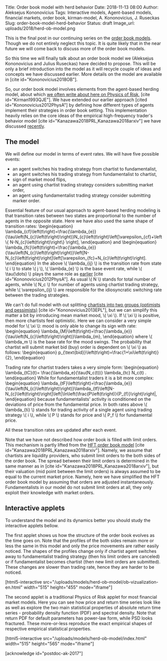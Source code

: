 Title: Order book model with herd behavior
Date: 2018-11-13 08:00
Author: Aleksejus Kononovicius
Tags: Interactive models, Agent-based models, financial markets, order book, kirman-model, A. Kononovicius, J. Ruseckas
Slug: order-book-model-herd-behavior
Status: draft
Image_url: uploads/2018/herd-ob-model.png

This is the final post in our continuing series on the [order book models](/tag/order-book/).
Though we do not entirely neglect this topic. It is quite likely that in the near
future we will come back to discuss more of the order book models.

So this time we will finally talk about an order book model we (Aleksejus
Kononovicius and Julius Ruseckas) have decided to propose. This will be only a
brief introduction into the model as it will recycle couple of ideas and
concepts we have discussed earlier. More details on the model are available
in [cite id="Kononovicius2018OB"].

So, our order book model involves elements from the agent-based herding model,
about which [we often write about here on Physics of Risk](/tag/kirman-model/),
[cite id="Kirman1993QJE"]. We have extended our earlier approach
[cited id="Kononovicius2012PhysA"] by defining how different types of agents
implement their strategies in order book setting. This implementation heavily
relies on the core ideas of the empirical high-frequency trader's behavior model
[cite id="Kanazawa2018PRL,Kanazawa2018arxiv"] we have discussed
[recently]({filename}/articles/2018/hft-order-book-model.md).<!--more-->

## The model

We will define our model in terms of event rates. We will have five possible
events:

* an agent switches his trading strategy from chartist to fundamentalist,
* an agent switches his trading strategy from fundamentalist to chartist,
* sign of market mood flips,
* an agent using chartist trading strategy considers submitting market order,
* an agent using fundamentalist trading strategy consider submitting marker order.

Essential feature of our usual approach to agent-based herding modeling is that
transition rates between two states are proportional to the number of agents in
the opposite state. Here we have also used the same shape of transition rates:
\begin{equation}
\lambda_{cf}\left(t\right)=\frac{\lambda_{e}}{\tau\left(N_{c}\left(t\right)\right)}N_{c}\left(t\right)\left[\varepsilon_{cf}+\left\\\{ N-N_{c}\left(t\right)\right\\\} \right],
\end{equation}
and
\begin{equation}
\lambda_{fc}\left(t\right)=\frac{\lambda_{e}}{\tau\left(N_{c}\left(t\right)\right)}\left[N-N_{c}\left(t\right)\right]\left[\varepsilon_{fc}+N_{c}\left(t\right)\right].
\end{equation}
In the above \\\( \lambda_{ij} \\\) is the transition rate from state \\\( i \\\)
to state \\\( j \\\), \\\( \lambda_{e} \\\) is the base event rate, while
\\\( \tau(\dots) \\\) plays the same role as
[earlier]({filename}/articles/2011/agent-based-herding-model-financial-markets.md)
[cite id="Kononovicius2012PhysA"]. As usual \\\( N \\\) stands for total number
of agents, while \\\( N_c \\\) for number of agents using chartist trading strategy,
while \\\( \varepsilon_{ij} \\\) are responsible for the idiosyncratic switching
rate between the trading strategies.

We can't do full model with out splitting
[chartists into two groups (optimists and pessimists)]({filename}/articles/2011/three-group-kirman-agent-based-model-for-financial-markets.md)
[cite id="Kononovicius2013EPL"], but we can simplify this matter a bit by introducing mean market
mood, \\\( \xi \\\). If \\\( \xi \\\) is positive, then more chartists feel
optimistic. Here we can consider a very simple model for \\\( \xi \\\): mood is
only able to change its sign with rate:
\begin{equation}
\lambda_{M}\left(t\right)=\frac{\lambda_{e}}{\tau\left(N_{c}\left(t\right)\right)}\lambda_{m},
\end{equation}
where \\\( \lambda_m \\\) is the base rate for the mood swings. The probability
that chartist will submit market bid (buy) order is dependent on \\\( \xi \\\)
as follows:
\begin{equation}
p_{\text{bid}}\left(t\right)=\frac{1+\xi\left(t\right)}{2},
\end{equation}

Trading rate for chartist traders takes a very simple form:
\begin{equation}
\lambda_{tC}(t)= \frac{\lambda_e}{\tau(N_c(t))} \lambda_{tc} N_c(t) .
\end{equation}
While for fundamentalist traders it is a bit more complex:
\begin{equation}
\lambda_{tF}\left(t\right)=\frac{\lambda_{e}}{\tau\left(N_{c}\left(t\right)\right)}\lambda_{tf}\left[N-N_{c}\left(t\right)\right]\left|\ln\left(\frac{P\left(t\right)}{P_{f}}\right)\right|,
\end{equation}
because fundamentalists' activity is conditioned on the deviations of price from
the fundamental price. In both rates above \\\( \lambda_{ti} \\\) stands for
trading activity of a single agent using trading strategy \\\( i \\\), while
\\\( P \\\) stands for price and \\\( P_f \\\) for fundamental price.

All these transition rates are updated after each event.

Note that we have not described how order book is filled with limit orders.
This mechanism is partly lifted from the
[HFT order book model]({filename}/articles/2018/hft-order-book-model.md)
[cite id="Kanazawa2018PRL,Kanazawa2018arxiv"]. Namely, we assume that chartists
are liquidity providers, who submit limit orders to the both sides of the order
book. The spread between their limit orders is determined in the same manner as
in [cite id="Kanazawa2018PRL,Kanazawa2018arxiv"], but their valuation (mid point
between the limit orders) is always assumed to be equal to the current market
price. Namely, here we have simplified the HFT order book model by assuming
that orders are adjusted instantaneously. Fundamentalists in our model do not
submit limit orders at all, they only exploit their knowledge with market orders.

## Interactive applets

To understand the model and its dynamics better you should study the interactive
applets bellow.

The first applet shows us how the structure of the order book evolves as the
time goes on. Note that the profiles of the both sides remain more or less the
same in this model and only the price movements are rather easily noticed. The
shapes of the profiles change only if chartist agent switches away to
fundamentalist trading strategy (then his limit orders are canceled) or if
fundamentalist becomes chartist (then new limit orders are submitted). These
changes are slower than trading rate, hence they are harder to be noticed.

[html5-interactive
src="/uploads/models/herd-ob-model/ob-vizualization-en.html"
width="515" height="455" mode="iframe"]

The second applet is a traditional Physics of Risk applet for most financial
market models. Here you can see how price and return time series look like
as well as explore the two main statistical properties of absolute return time
series - probability density function (PDF) and spectral density. Note that
return PDF for default parameters has power-law form, while PSD looks fractured.
These more-or-less reproduce the exact empirical shapes of respective empirical
statistical properties.

[html5-interactive
src="/uploads/models/herd-ob-model/index.html" width="515"
height="565" mode="iframe"]

[acknowledge id="postdoc-ak-2017"]
